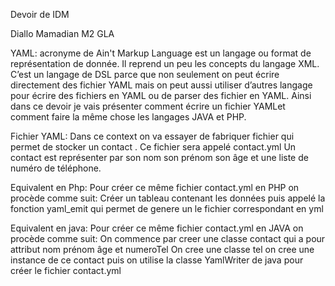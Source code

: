 Devoir de IDM

Diallo Mamadian M2 GLA

YAML:  acronyme de Ain't Markup Language est un langage ou format de représentation de donnée. Il reprend un peu les concepts du langage XML. C’est un langage de DSL parce que non seulement on peut écrire directement des fichier YAML mais on peut aussi utiliser d’autres langage pour écrire des fichiers en YAML ou de parser des fichier en YAML.
Ainsi dans ce devoir je vais présenter comment écrire un fichier YAMLet comment faire la même chose les langages JAVA et PHP.

Fichier YAML: Dans ce context on va essayer de fabriquer fichier qui permet de stocker un contact . Ce fichier sera appelé  contact.yml
Un contact est représenter par son nom son prénom son âge et une liste de numéro de téléphone.

Equivalent en Php:  Pour créer ce même fichier contact.yml en PHP on procède comme suit:
Créer un tableau contenant les données 
puis appelé la fonction yaml_emit qui permet de genere un le fichier correspondant en yml


Equivalent en java: Pour créer ce même fichier contact.yml en JAVA on procède comme suit:
On commence par creer une classe contact qui a pour attribut nom prénom âge et numeroTel
On cree une classe tel 
on cree une instance de ce contact
puis on utilise la classe YamlWriter de java pour créer le fichier contact.yml


